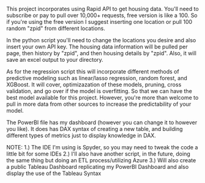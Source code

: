 This project incorporates using Rapid API to get housing data. You'll need to subscribe or pay to pull over 10,000+ requests, free version is like a 100. So if you're using the free version I suggest inserting one location or pull 100 random "zpid" from different locations.

In the python script you'll need to change the locations you desire and also insert your own API key. The housing data information will be pulled per page, then history by "zpid", and then housing details by "zpid".
Also, it will save an excel output to your directory.

As for the regression script this will incorporate different methods of predictive modeling such as linear/lasso regression, random forest, and XGBoost. It will cover, optimizazation of these models, pruning, cross validation, and go over if the model is
overfitting. So that we can have the best model available for this project. However, you're more than welcome to pull in more data from other sources to increase the predictability of your model.

The PowerBI file has my dashboard (however you can change it to however you like). It does has DAX syntax of creating a new table, and building different types of metrics just to display knowledge in DAX. 

NOTE: 
1.) The IDE I'm using is Spyder, so you may need to tweak the code a little bit for some IDEs
2.) I'll also have another script, in the future, doing the same thing but doing an ETL process/utilizing Azure
3.) Will also create a public Tableau Dashboard replicating my PowerBI Dashboard and also display the use of the Tableau Syntax
